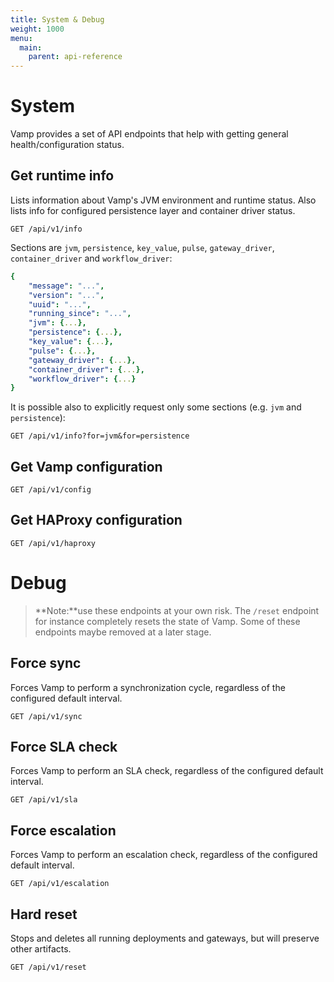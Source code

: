 ```yaml
---
title: System & Debug
weight: 1000
menu:
  main:
    parent: api-reference
---
```


# System

Vamp provides a set of API endpoints that help with getting general health/configuration status.

## Get runtime info

Lists information about Vamp's JVM environment and runtime status. 
Also lists info for configured persistence layer and container driver status.

	GET /api/v1/info
	
Sections are `jvm`, `persistence`, `key_value`, `pulse`, `gateway_driver`, `container_driver` and `workflow_driver`:

```yaml
{
    "message": "...",
    "version": "...",
    "uuid": "...",
    "running_since": "...",
    "jvm": {...},
    "persistence": {...},
    "key_value": {...},
    "pulse": {...},
    "gateway_driver": {...},
    "container_driver": {...},
    "workflow_driver": {...}
}
```

It is possible also to explicitly request only some sections (e.g. `jvm` and `persistence`):

	GET /api/v1/info?for=jvm&for=persistence

## Get Vamp configuration

	GET /api/v1/config

## Get HAProxy configuration

	GET /api/v1/haproxy

# Debug 

> **Note:**use these endpoints at your own risk. The `/reset` endpoint for instance completely resets the state of Vamp. Some of these endpoints maybe removed at a later stage.

## Force sync

Forces Vamp to perform a synchronization cycle, regardless of the configured default interval.

	GET /api/v1/sync
	
## Force SLA check	

Forces Vamp to perform an SLA check, regardless of the configured default interval.

	GET /api/v1/sla

## Force escalation	

Forces Vamp to perform an escalation check, regardless of the configured default interval.

	GET /api/v1/escalation

## Hard reset

Stops and deletes all running deployments and gateways, but will preserve other artifacts.

	GET /api/v1/reset
